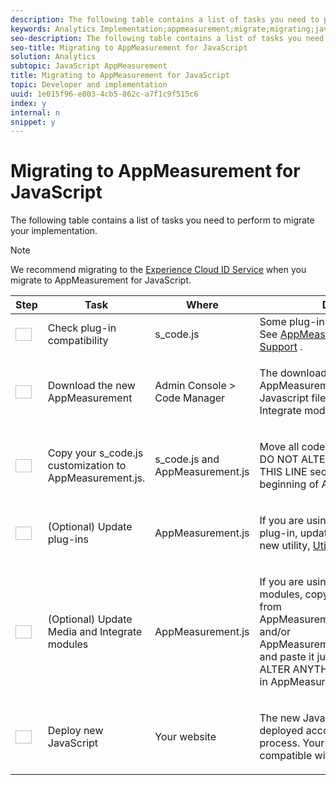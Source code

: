 ```yaml
---
description: The following table contains a list of tasks you need to perform to migrate your implementation.
keywords: Analytics Implementation;appmeasurement;migrate;migrating;javascript
seo-description: The following table contains a list of tasks you need to perform to migrate your implementation.
seo-title: Migrating to AppMeasurement for JavaScript
solution: Analytics
subtopic: JavaScript AppMeasurement
title: Migrating to AppMeasurement for JavaScript
topic: Developer and implementation
uuid: 1e015f96-e803-4cb5-862c-a7f1c9f515c6
index: y
internal: n
snippet: y
---
```


# Migrating to AppMeasurement for JavaScript

The following table contains a list of tasks you need to perform to migrate your implementation.

>[!NOTE]
>
>We recommend migrating to the [Experience Cloud ID Service](../../js-implementation/c-unique-visitors/visid-service.md#concept_230F8759826E47789EA8DEE08FA09B07) when you migrate to AppMeasurement for JavaScript.

<table id="table_9CB8D4441B294A6485C00A515338CA47"> 
 <thead> 
  <tr> 
   <th colname="col01" class="entry"> Step </th> 
   <th colname="col1" class="entry"> Task </th> 
   <th colname="col2" class="entry"> Where </th> 
   <th colname="col3" class="entry"> Description </th> 
  </tr> 
 </thead>
 <tbody> 
  <tr> 
   <td colname="col01"> <img href="assets/step1_icon.png" id="image_21F30BBFC0A249F8B0E1A50EBBEED77D" width="26px" height="21px" /> </td> 
   <td colname="col1"> Check plug-in compatibility </td> 
   <td colname="col2"> <span class="filepath"> s_code.js</span> </td> 
   <td colname="col3">Some plug-ins are longer supported. See <a href="../../js-implementation/c-appmeasurement-js/plugins-support.md#concept_E31A189BC8A547738666EB5E00D2252A" format="dita" scope="local"> AppMeasurement Plug-in Support</a> . </td> 
  </tr> 
  <tr> 
   <td colname="col01"> <img href="assets/step2_icon.png" id="image_FEC5908E05B8457F828A2BCBCE079061" width="26px" height="21px" /> </td> 
   <td colname="col1"> Download the new AppMeasurement </td> 
   <td colname="col2"> Admin Console &gt; Code Manager </td> 
   <td colname="col3"> <p> The download zip contains a minified <span class="filepath"> AppMeasurement.js</span> file, and Javascript files for the Media and Integrate modules. </p> </td> 
  </tr> 
  <tr> 
   <td colname="col01"> <img href="assets/step3_icon.png" id="image_543F5EC1759741FCB02C110B45C41867" width="26px" height="21px" /> </td> 
   <td colname="col1">Copy your <span class="filepath"> s_code.js</span> customization to <span class="codeph"> AppMeasurement.js</span>. </td> 
   <td colname="col2"> <span class="filepath"> s_code.js</span> and <span class="filepath"> AppMeasurement.js</span> </td> 
   <td colname="col3"> <p>Move all code that appears before the <span class="codeph"> DO NOT ALTER ANYTHING BELOW THIS LINE</span> section in <span class="filepath"> s_code.js</span> to the beginning of <span class="filepath"> AppMeasurement.js</span>. </p> </td> 
  </tr> 
  <tr> 
   <td colname="col01"> <img href="assets/step4_icon.png" id="image_C65A6858FB294E2796B93054BEA72BBD" width="26px" height="21px" /> </td> 
   <td colname="col1"> (Optional) Update plug-ins </td> 
   <td colname="col2"> <span class="filepath"> AppMeasurement.js</span> </td> 
   <td colname="col3"> <p>If you are using the getQueryParam plug-in, update these calls to use the new utility, <a href="../../js-implementation/util-getqueryparam.md#concept_763AD2621BB44A3990204BE72D3C9FA5" format="dita" scope="local"> Util.getQueryParam</a>. </p> </td> 
  </tr> 
  <tr> 
   <td colname="col01"> <img href="assets/step5_icon.png" id="image_3D0FEDBE7FD8481E8E5F9054F742187E" width="26px" height="21px" /> </td> 
   <td colname="col1"> (Optional) Update Media and Integrate modules </td> 
   <td colname="col2"> <p> <span class="filepath"> AppMeasurement.js</span> </p> </td> 
   <td colname="col3"> <p>If you are using either of these modules, copy and paste the code from <span class="filepath"> AppMeasurement_Module_Media.js</span> and/or <span class="filepath"> AppMeasurement_Module_Integrate.js</span> and paste it just before the <span class="codeph"> DO NOT ALTER ANYTHING BELOW THIS LINE</span> in <span class="filepath"> AppMeasurement.js</span>. </p> </td> 
  </tr> 
  <tr> 
   <td colname="col01"> <img href="assets/step6_icon.png" id="image_FCA028848A374C4BA1AF88C6141C9778" width="26px" height="21px" /> </td> 
   <td colname="col1"> Deploy new JavaScript </td> 
   <td colname="col2"> Your website </td> 
   <td colname="col3"> <p>The new JavaScript file can be deployed according to your standard process. Your existing page code is compatible with this version. </p> </td> 
  </tr> 
 </tbody> 
</table>

